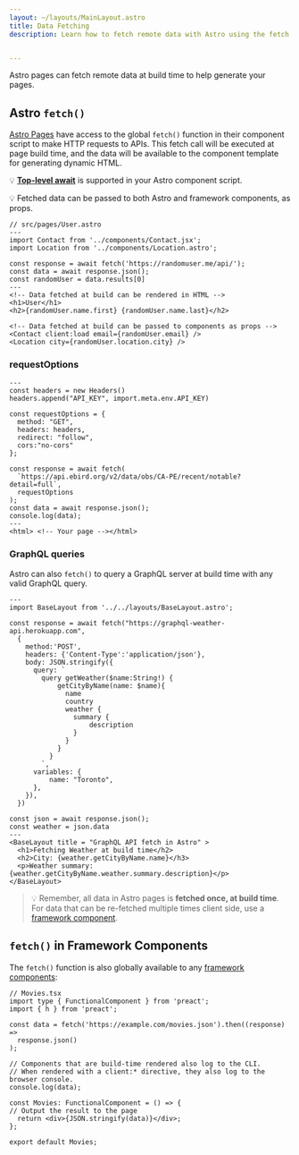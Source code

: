 ```yaml
---
layout: ~/layouts/MainLayout.astro
title: Data Fetching
description: Learn how to fetch remote data with Astro using the fetch API.


---
```


Astro pages can fetch remote data at build time to help generate your pages.

## Astro `fetch()`

[Astro Pages](/en/core-concepts/astro-pages) have access to the global `fetch()` function in their component script to make HTTP requests to APIs. This fetch call will be executed at page build time, and the data will be available to the component template for generating dynamic HTML. 

💡 [**Top-level await**](https://developer.mozilla.org/en-US/docs/Web/JavaScript/Reference/Operators/await#top_level_await) is supported in your Astro component script.

💡 Fetched data can be passed to both Astro and framework components, as props.

```astro
// src/pages/User.astro
---
import Contact from '../components/Contact.jsx';
import Location from '../components/Location.astro';

const response = await fetch('https://randomuser.me/api/');
const data = await response.json();
const randomUser = data.results[0]
---
<!-- Data fetched at build can be rendered in HTML -->
<h1>User</h1>
<h2>{randomUser.name.first} {randomUser.name.last}</h2>

<!-- Data fetched at build can be passed to components as props -->
<Contact client:load email={randomUser.email} />
<Location city={randomUser.location.city} />
```

### requestOptions

```astro
---
const headers = new Headers()
headers.append("API_KEY", import.meta.env.API_KEY)

const requestOptions = {
  method: "GET",
  headers: headers,
  redirect: "follow",
  cors:"no-cors"
};

const response = await fetch(
  `https://api.ebird.org/v2/data/obs/CA-PE/recent/notable?detail=full`,
  requestOptions
);
const data = await response.json();
console.log(data);
---
<html> <!-- Your page --></html>
```

### GraphQL queries

Astro can also `fetch()` to query a GraphQL server at build time with any valid GraphQL query. 

```astro
---
import BaseLayout from '../../layouts/BaseLayout.astro';

const response = await fetch("https://graphql-weather-api.herokuapp.com", 
  {
    method:'POST',
    headers: {'Content-Type':'application/json'},
    body: JSON.stringify({
      query: `
        query getWeather($name:String!) {
            getCityByName(name: $name){
              name
              country
              weather {
                summary {
                    description
                }
              }
            }
          }
        `,
      variables: {
          name: "Toronto",
      },
    }),
  })

const json = await response.json();
const weather = json.data
---
<BaseLayout title = "GraphQL API fetch in Astro" >
  <h1>Fetching Weather at build time</h2>
  <h2>City: {weather.getCityByName.name}</h3>
  <p>Weather summary: {weather.getCityByName.weather.summary.description}</p>
</BaseLayout>
```
> 💡 Remember, all data in Astro pages is **fetched once, at build time**. For data that can be re-fetched multiple times client side, use a [framework component](/en/core-concepts/framework-components).

## `fetch()` in Framework Components

The `fetch()` function is also globally available to any [framework components](/en/core-concepts/framework-components):

```tsx
// Movies.tsx
import type { FunctionalComponent } from 'preact';
import { h } from 'preact';

const data = fetch('https://example.com/movies.json').then((response) =>
  response.json()
);

// Components that are build-time rendered also log to the CLI.
// When rendered with a client:* directive, they also log to the browser console.
console.log(data);

const Movies: FunctionalComponent = () => {
// Output the result to the page
  return <div>{JSON.stringify(data)}</div>;
};

export default Movies;
```